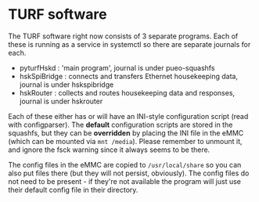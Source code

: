 # TURF software

The TURF software right now consists of 3 separate programs. Each
of these is running as a service in systemctl so there are
separate journals for each.

* pyturfHskd : 'main program', journal is under pueo-squashfs
* hskSpiBridge : connects and transfers Ethernet housekeeping data, journal is under hskspibridge
* hskRouter : collects and routes housekeeping data and responses, journal is under hskrouter

Each of these either has or will have an INI-style configuration script
(read with configparser). The __default__ configuration scripts are
stored in the squashfs, but they can be __overridden__ by placing
the INI file in the eMMC (which can be mounted via ``mnt /media``).
Please remember to unmount it, and ignore the fsck warning since it
always seems to be there.

The config files in the eMMC are copied to ``/usr/local/share`` so
you can also put files there (but they will not persist, obviously).
The config files do not need to be present - if they're not available
the program will just use their default config file in their directory.